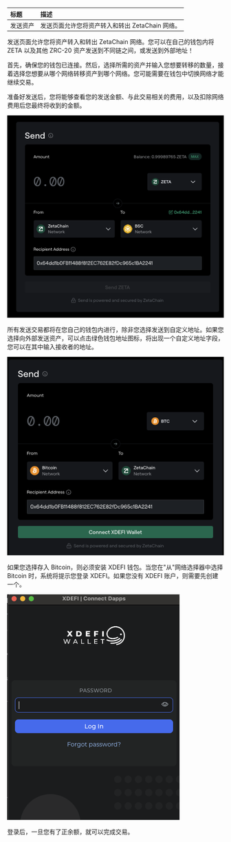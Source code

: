 | 标题 | 描述 |
| :- | :- |
| 发送资产 | 发送页面允许您将资产转入和转出 ZetaChain 网络。 |

发送页面允许您将资产转入和转出 ZetaChain 网络。您可以在自己的钱包内将 ZETA 以及其他 ZRC-20 资产发送到不同链之间，或发送到外部地址！

首先，确保您的钱包已连接。然后，选择所需的资产并输入您想要转移的数量，接着选择您想要从哪个网络转移资产到哪个网络。您可能需要在钱包中切换网络才能继续交易。

准备好发送后，您将能够查看您的发送金额、与此交易相关的费用，以及扣除网络费用后您最终将收到的金额。

![发送 ZETA](/docs/images/Use/ZetaHub/send-1.png)

所有发送交易都将在您自己的钱包内进行，除非您选择发送到自定义地址。如果您选择向外部发送资产，可以点击绿色钱包地址图标，将出现一个自定义地址字段，您可以在其中输入接收者的地址。

![发送 BTC](/docs/images/Use/ZetaHub/send-2.png)

如果您选择存入 Bitcoin，则必须安装 XDEFI 钱包。当您在"从"网络选择器中选择 Bitcoin 时，系统将提示您登录 XDEFI。如果您没有 XDEFI 账户，则需要先创建一个。

![XDEFI 钱包登录](/docs/images/Use/ZetaHub/send-3.png)

登录后，一旦您有了正余额，就可以完成交易。

